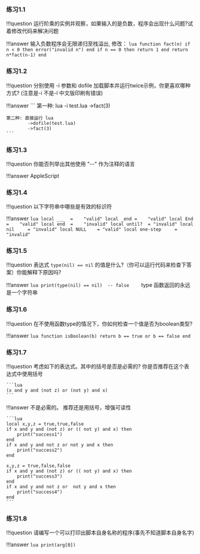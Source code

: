 ### 练习1.1

!!!question
    运行阶乘的实例并观察，如果输入的是负数，程序会出现什么问题?试着修改代码来解决问题

!!!answer
    输入负数程序会无限递归至栈溢出, 修改：
    ```lua
    function fact(n)
        if n < 0 then error("invalid n") end
        if n == 0 then return 1 end
        return n*fact(n-1)
    end
    ```

### 练习1.2

!!!question
    分别使用 -i 参数和 dofile 加载脚本并运行twice示例，你更喜欢哪种方式? (注意是-i 不是-l 中文版印刷有错误)

!!!answer
    ```
    第一种: lua -i test.lua
            ->fact(3)

    第二种: 直接运行 lua
            ->dofile(test.lua)
            ->fact(3)
    ```

### 练习1.3

!!!question
    你能否列举出其他使用 "--" 作为注释的语言

!!!answer
    AppleScript


### 练习1.4

!!!question
    以下字符串中哪些是有效的标识符

!!!answer
    ```lua
    local ___  =    "valid"
    local _end =    "valid"
    local End  =    "valid"
    local end  =    "invalid"
    local until?  = "invalid"
    local nil     = "invalid"
    local NULL    = "valid"
    local one-step     = "invalid"
    ```

### 练习1.5

!!!question
    表达式 `type(nil) == nil` 的值是什么?（你可以运行代码来检查下答案）你能解释下原因吗?

!!!answer
    ```lua
    print(type(nil) == nil)  -- false   
    ```
    type 函数返回的永远是一个字符串

### 练习1.6

!!!question
    在不使用函数type的情况下，你如何检查一个值是否为boolean类型?

!!!answer
    ```lua
    function isBoolean(b)
        return b == true or b == false
    end
    ```

### 练习1.7

!!!question
    考虑如下的表达式。其中的括号是否是必需的? 你是否推荐在这个表达式中使用括号

    ```lua
    (x and y and (not z) or (not y) and x)
    ```

!!!answer
    不是必需的。 推荐还是用括号，增强可读性

    ```lua
    local x,y,z = true,true,false
    if x and y and (not z) or (( not y) and x) then
        print("success1")
    end
    if x and y and not z or not y and x then
        print("success2")
    end

    x,y,z = true,false,false
    if x and y and (not z) or (( not y) and x) then
        print("success3")
    end
    if x and y and not z or  not y and x then
        print("success4")
    end
    ```

### 练习1.8

!!!question
    请编写一个可以打印出脚本自身名称的程序(事先不知道脚本自身名字)

!!!answer
    ```lua
    print(arg[0])
    ```